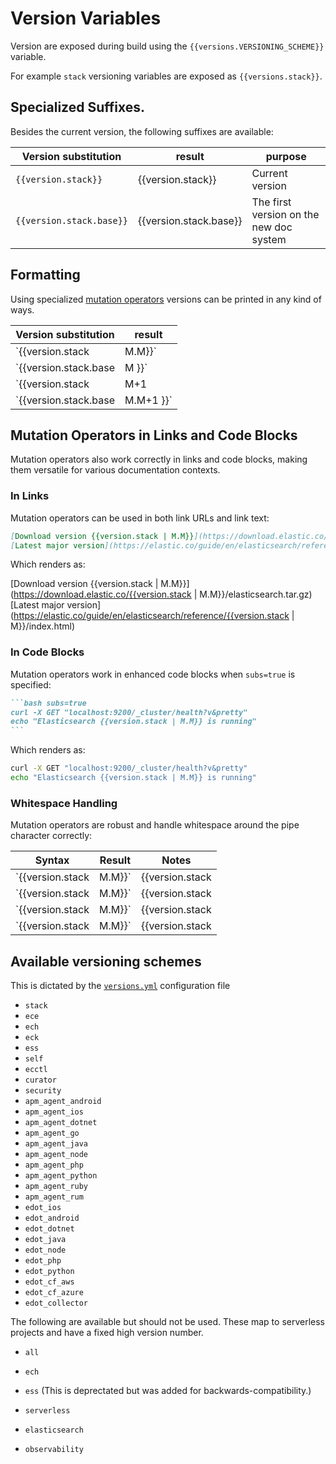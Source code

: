 # Version Variables

Version are exposed during build using the `{{versions.VERSIONING_SCHEME}}` variable.

For example `stack` versioning variables are exposed as `{{versions.stack}}`.

## Specialized Suffixes.

Besides the current version, the following suffixes are available:

| Version substitution                 | result                            | purpose                                 |
|--------------------------------------|-----------------------------------|-----------------------------------------| 
| `{{version.stack}}`                 | {{version.stack}}                 | Current version                         |
| `{{version.stack.base}}`            | {{version.stack.base}}            | The first version on the new doc system |

## Formatting

Using specialized [mutation operators](substitutions.md#mutations) versions 
can be printed in any kind of ways.


| Version substitution   | result    |
|------------------------|-----------|
| `{{version.stack| M.M}}`    |  {{version.stack|M.M}} |
| `{{version.stack.base | M }}`     | {{version.stack.base | M }} |
| `{{version.stack | M+1       | M }}` | {{version.stack | M+1 | M }} |
| `{{version.stack.base | M.M+1 }}` | {{version.stack.base | M.M+1 }} |

## Mutation Operators in Links and Code Blocks

Mutation operators also work correctly in links and code blocks, making them versatile for various documentation contexts.

### In Links

Mutation operators can be used in both link URLs and link text:

```markdown subs=false
[Download version {{version.stack | M.M}}](https://download.elastic.co/{{version.stack | M.M}}/elasticsearch.tar.gz)
[Latest major version](https://elastic.co/guide/en/elasticsearch/reference/{{version.stack | M}}/index.html)
```

Which renders as:

[Download version {{version.stack | M.M}}](https://download.elastic.co/{{version.stack | M.M}}/elasticsearch.tar.gz)
[Latest major version](https://elastic.co/guide/en/elasticsearch/reference/{{version.stack | M}}/index.html)

### In Code Blocks

Mutation operators work in enhanced code blocks when `subs=true` is specified:

````markdown subs=false
```bash subs=true
curl -X GET "localhost:9200/_cluster/health?v&pretty"
echo "Elasticsearch {{version.stack | M.M}} is running"
```
````

Which renders as:

```bash subs=true
curl -X GET "localhost:9200/_cluster/health?v&pretty"
echo "Elasticsearch {{version.stack | M.M}} is running"
```

### Whitespace Handling

Mutation operators are robust and handle whitespace around the pipe character correctly:

| Syntax | Result | Notes |
|--------|--------| ----- |
| `{{version.stack|M.M}}` | {{version.stack|M.M}} | No spaces |
| `{{version.stack | M.M}}` | {{version.stack | M.M}} | Spaces around pipe |
| `{{version.stack |M.M}}` | {{version.stack |M.M}} | Space before pipe |
| `{{version.stack| M.M}}` | {{version.stack| M.M}} | Space after pipe |

## Available versioning schemes

This is dictated by the [`versions.yml`](https://github.com/elastic/docs-builder/blob/main/config/versions.yml) configuration file

* `stack`
* `ece`
* `ech`
* `eck`
* `ess`
* `self`
* `ecctl`
* `curator`
* `security`
* `apm_agent_android`
* `apm_agent_ios`
* `apm_agent_dotnet`
* `apm_agent_go`
* `apm_agent_java`
* `apm_agent_node`
* `apm_agent_php`
* `apm_agent_python`
* `apm_agent_ruby`
* `apm_agent_rum`
* `edot_ios`
* `edot_android`
* `edot_dotnet`
* `edot_java`
* `edot_node`
* `edot_php`
* `edot_python`
* `edot_cf_aws`
* `edot_cf_azure`
* `edot_collector`

The following are available but should not be used. These map to serverless projects and have a fixed high version number.

* `all`
* `ech`
* `ess` (This is deprectated but was added for backwards-compatibility.)

* `serverless`
* `elasticsearch`
* `observability`
